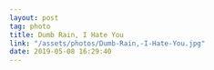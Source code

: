 ```yaml
---
layout: post
tag: photo
title: Dumb Rain, I Hate You
link: "/assets/photos/Dumb-Rain,-I-Hate-You.jpg"
date: 2019-05-08 16:29:40
---
```

